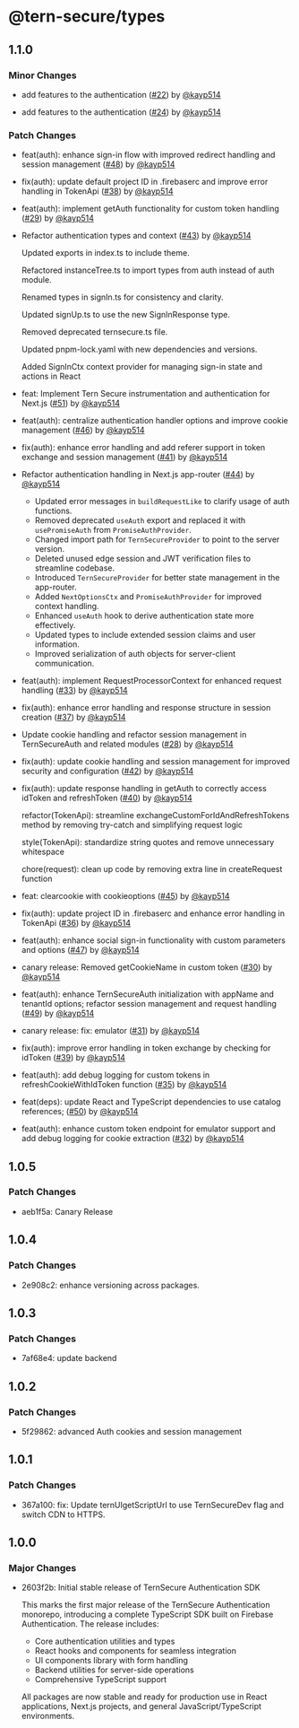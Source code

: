 # @tern-secure/types

## 1.1.0

### Minor Changes

- add features to the authentication ([#22](https://github.com/TernSecure/auth/pull/22)) by [@kayp514](https://github.com/kayp514)

- add features to the authentication ([#24](https://github.com/TernSecure/auth/pull/24)) by [@kayp514](https://github.com/kayp514)

### Patch Changes

- feat(auth): enhance sign-in flow with improved redirect handling and session management ([#48](https://github.com/TernSecure/auth/pull/48)) by [@kayp514](https://github.com/kayp514)

- fix(auth): update default project ID in .firebaserc and improve error handling in TokenApi ([#38](https://github.com/TernSecure/auth/pull/38)) by [@kayp514](https://github.com/kayp514)

- feat(auth): implement getAuth functionality for custom token handling ([#29](https://github.com/TernSecure/auth/pull/29)) by [@kayp514](https://github.com/kayp514)

- Refactor authentication types and context ([#43](https://github.com/TernSecure/auth/pull/43)) by [@kayp514](https://github.com/kayp514)

  Updated exports in index.ts to include theme.

  Refactored instanceTree.ts to import types from auth instead of auth module.

  Renamed types in signIn.ts for consistency and clarity.

  Updated signUp.ts to use the new SignInResponse type.

  Removed deprecated ternsecure.ts file.

  Updated pnpm-lock.yaml with new dependencies and versions.

  Added SignInCtx context provider for managing sign-in state and actions in React

- feat: Implement Tern Secure instrumentation and authentication for Next.js ([#51](https://github.com/TernSecure/auth/pull/51)) by [@kayp514](https://github.com/kayp514)

- feat(auth): centralize authentication handler options and improve cookie management ([#46](https://github.com/TernSecure/auth/pull/46)) by [@kayp514](https://github.com/kayp514)

- fix(auth): enhance error handling and add referer support in token exchange and session management ([#41](https://github.com/TernSecure/auth/pull/41)) by [@kayp514](https://github.com/kayp514)

- Refactor authentication handling in Next.js app-router ([#44](https://github.com/TernSecure/auth/pull/44)) by [@kayp514](https://github.com/kayp514)
  - Updated error messages in `buildRequestLike` to clarify usage of auth functions.
  - Removed deprecated `useAuth` export and replaced it with `usePromiseAuth` from `PromiseAuthProvider`.
  - Changed import path for `TernSecureProvider` to point to the server version.
  - Deleted unused edge session and JWT verification files to streamline codebase.
  - Introduced `TernSecureProvider` for better state management in the app-router.
  - Added `NextOptionsCtx` and `PromiseAuthProvider` for improved context handling.
  - Enhanced `useAuth` hook to derive authentication state more effectively.
  - Updated types to include extended session claims and user information.
  - Improved serialization of auth objects for server-client communication.

- feat(auth): implement RequestProcessorContext for enhanced request handling ([#33](https://github.com/TernSecure/auth/pull/33)) by [@kayp514](https://github.com/kayp514)

- fix(auth): enhance error handling and response structure in session creation ([#37](https://github.com/TernSecure/auth/pull/37)) by [@kayp514](https://github.com/kayp514)

- Update cookie handling and refactor session management in TernSecureAuth and related modules ([#28](https://github.com/TernSecure/auth/pull/28)) by [@kayp514](https://github.com/kayp514)

- fix(auth): update cookie handling and session management for improved security and configuration ([#42](https://github.com/TernSecure/auth/pull/42)) by [@kayp514](https://github.com/kayp514)

- fix(auth): update response handling in getAuth to correctly access idToken and refreshToken ([#40](https://github.com/TernSecure/auth/pull/40)) by [@kayp514](https://github.com/kayp514)

  refactor(TokenApi): streamline exchangeCustomForIdAndRefreshTokens method by removing try-catch and simplifying request logic

  style(TokenApi): standardize string quotes and remove unnecessary whitespace

  chore(request): clean up code by removing extra line in createRequest function

- feat: clearcookie with cookieoptions ([#45](https://github.com/TernSecure/auth/pull/45)) by [@kayp514](https://github.com/kayp514)

- fix(auth): update project ID in .firebaserc and enhance error handling in TokenApi ([#36](https://github.com/TernSecure/auth/pull/36)) by [@kayp514](https://github.com/kayp514)

- feat(auth): enhance social sign-in functionality with custom parameters and options ([#47](https://github.com/TernSecure/auth/pull/47)) by [@kayp514](https://github.com/kayp514)

- canary release: Removed getCookieName in custom token ([#30](https://github.com/TernSecure/auth/pull/30)) by [@kayp514](https://github.com/kayp514)

- feat(auth): enhance TernSecureAuth initialization with appName and tenantId options; refactor session management and request handling ([#49](https://github.com/TernSecure/auth/pull/49)) by [@kayp514](https://github.com/kayp514)

- canary release: fix: emulator ([#31](https://github.com/TernSecure/auth/pull/31)) by [@kayp514](https://github.com/kayp514)

- fix(auth): improve error handling in token exchange by checking for idToken ([#39](https://github.com/TernSecure/auth/pull/39)) by [@kayp514](https://github.com/kayp514)

- feat(auth): add debug logging for custom tokens in refreshCookieWithIdToken function ([#35](https://github.com/TernSecure/auth/pull/35)) by [@kayp514](https://github.com/kayp514)

- feat(deps): update React and TypeScript dependencies to use catalog references; ([#50](https://github.com/TernSecure/auth/pull/50)) by [@kayp514](https://github.com/kayp514)

- feat(auth): enhance custom token endpoint for emulator support and add debug logging for cookie extraction ([#32](https://github.com/TernSecure/auth/pull/32)) by [@kayp514](https://github.com/kayp514)

## 1.0.5

### Patch Changes

- aeb1f5a: Canary Release

## 1.0.4

### Patch Changes

- 2e908c2: enhance versioning across packages.

## 1.0.3

### Patch Changes

- 7af68e4: update backend

## 1.0.2

### Patch Changes

- 5f29862: advanced Auth cookies and session management

## 1.0.1

### Patch Changes

- 367a100: fix: Update ternUIgetScriptUrl to use TernSecureDev flag and switch CDN to HTTPS.

## 1.0.0

### Major Changes

- 2603f2b: Initial stable release of TernSecure Authentication SDK

  This marks the first major release of the TernSecure Authentication monorepo, introducing a complete TypeScript SDK built on Firebase Authentication. The release includes:
  - Core authentication utilities and types
  - React hooks and components for seamless integration
  - UI components library with form handling
  - Backend utilities for server-side operations
  - Comprehensive TypeScript support

  All packages are now stable and ready for production use in React applications, Next.js projects, and general JavaScript/TypeScript environments.

